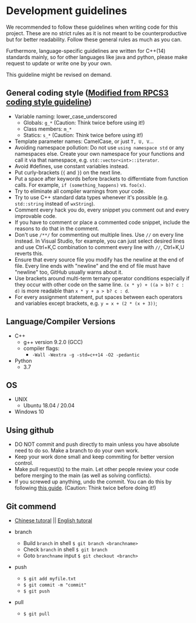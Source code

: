 # Development guidelines
We recommended to follow these guidelines when writing code for this project. These are no strict rules as it is not meant to be counterproductive but for better readability. Follow these general rules as much as you can.

Furthermore, language-specific guidelines are written for C++(14) standards mainly, so for other languages like java and python, please make request to update or write one by your own.

This guideline might be revised on demand.

## General coding style ([Modified from RPCS3 coding style guideline](https://github.com/RPCS3/rpcs3/wiki/Coding-Style))
- Variable naming: lower_case_underscored
  - Globals: `g_*` (Caution: Think twice before using it!)
  - Class members: `m_*`
  - Statics: `s_*` (Caution: Think twice before using it!)
- Template parameter names: CamelCase, or just `T, U, V`...
- Avoiding namespace pollution: Do not use `using namespace std` or any namespaces else. Create your own namespace for your functions and call it via that namespace, e.g. `std::vector<int>::iterator`.
- Avoid #defines, use constant variables instead.
- Put curly-brackets (`{` and `}`) on the next line.
- Put a space after keywords before brackets to differntiate from function calls. For example, `if (something_happens)` vs. `foo(x)`.
- Try to eliminate all compiler warnings from your code.
- Try to use C++ standard data types whenever it's possible (e.g. `std::string` instead of `wxString`).
- Comment every hack you do, every snippet you comment out and every improvable code.
- If you have to comment or place a commented code snippet, include the reasons to do that in the comment.
- Don't use `/**/` for commenting out multiple lines. Use `//` on every line instead. In Visual Studio, for example, you can just select desired lines and use Ctrl+K,C combination to comment every line with `//`, Ctrl+K,U reverts this.
- Ensure that every source file you modify has the newline at the end of file. Every line ends with "newline" and the end of file must have "newline" too, GitHub usually warns about it.
- Use brackets around multi-term ternary operator conditions especially if they occur with other code on the same line. `(x * y) + ((a > b)? c : d)` is more readable than `x * y + a > b? c : d`.
- For every assignment statement, put spaces between each operators and variables except brackets, e.g. `y = x + (2 * (x + 3))`;

## Language/Compiler Versions
- C++
    - g++ version 9.2.0 (GCC)
    - compiler flags:
      - `-Wall -Wextra -g -std=c++14 -O2 -pedantic`
- Python
  - 3.7

## OS
- UNIX
  - Ubuntu 18.04 / 20.04
- Windows 10

## Using github
- DO NOT commit and push directly to main unless you have absolute need to do so. Make a branch to do your own work.
- Keep your work done small and keep commiting for better version control.
- Make pull request(s) to the main. Let other people review your code before merging to the main (as well as solving conflicts).
- If you screwed up anything, undo the commit. You can do this by following [this guide](https://stackoverflow.com/a/31937298). (Caution: Think twice before doing it!)

## Git commend  
  - [Chinese tutoral](https://backlog.com/git-tutorial/tw/stepup/stepup2_1.html) || [English tutoral](https://git-scm.com/docs/git-branch)  
- branch  
  - Build `branch` in shell `$ git branch <branchname>`  
  - Check `branch` in shell `$ git branch`  
  - Goto `branchname` input `$ git checkout <branch>`


- push
  - `$ git add myfile.txt`  
  - `$ git commit -m "commit"`
  - `$ git push`

- pull
  - `$ git pull`
